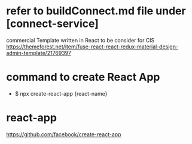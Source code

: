 # refer to buildConnect.md file under [connect-service]

commercial Template written in React to be consider for CIS
https://themeforest.net/item/fuse-react-react-redux-material-design-admin-template/21769397

# command to create React App
* $ npx create-react-app {react-name}

# react-app
https://github.com/facebook/create-react-app
